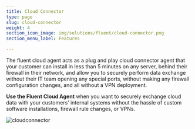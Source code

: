 ```yaml
---
title: Cloud Connector
type: page
slug: cloud-connector
weight: 4
section_icon_image: img/solutions/fluent/cloud-connector.png
section_menu_label: Features

---
```

The fluent cloud agent acts as a plug and play cloud connector agent that your customer can install in less than 5 minutes on any server, behind their firewall in their network, and allow you to securely perform data exchange without their IT team opening any special ports, without making any firewall configuration changes, and all without a VPN deployment.

**Use the Fluent Cloud Agent** when you want to securely exchange cloud data with your customers’ internal systems without the hassle of custom software installations, firewall rule changes, or VPNs.

![cloudconnector](img/solutions/fluent/cloudconnector.png#center)